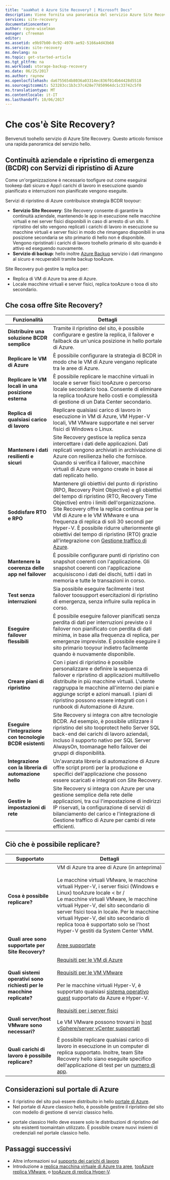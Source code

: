 ```yaml
---
title: "aaaWhat è Azure Site Recovery? | Microsoft Docs"
description: Viene fornita una panoramica del servizio Azure Site Recovery hello e vengono riepilogati gli scenari di distribuzione.
services: site-recovery
documentationcenter: 
author: rayne-wiselman
manager: cfreeman
editor: 
ms.assetid: e9b97b00-0c92-4970-ae92-5166a4d43b68
ms.service: site-recovery
ms.devlang: na
ms.topic: get-started-article
ms.tgt_pltfrm: na
ms.workload: storage-backup-recovery
ms.date: 06/25/2017
ms.author: raynew
ms.openlocfilehash: da6755654b8036a03314ec836f014b64428d5518
ms.sourcegitcommit: 523283cc1b3c37c428e77850964dc1c33742c5f0
ms.translationtype: MT
ms.contentlocale: it-IT
ms.lasthandoff: 10/06/2017
---
```

# <a name="what-is-site-recovery"></a>Che cos'è Site Recovery?

Benvenuti toohello servizio di Azure Site Recovery. Questo articolo fornisce una rapida panoramica del servizio hello.

## <a name="business-continuity-and-disaster-recovery-bcdr-with-azure-recovery-services"></a>Continuità aziendale e ripristino di emergenza (BCDR) con Servizi di ripristino di Azure

Come un'organizzazione è necessario toofigure out come eseguirai tookeep dati sicuro e App/i carichi di lavoro in esecuzione quando pianificato e interruzioni non pianificate vengono eseguite.

Servizi di ripristino di Azure contribuisce strategia BCDR tooyour:

- **Servizio Site Recovery**: Site Recovery consente di garantire la continuità aziendale, mantenendo le app in esecuzione nelle macchine virtuali e nei server fisici disponibili in caso di arresto di un sito. Il ripristino del sito vengono replicati i carichi di lavoro in esecuzione su macchine virtuali e server fisici in modo che rimangano disponibili in una posizione secondaria se sito primario di hello non è disponibile. Vengono ripristinati i carichi di lavoro toohello primario di sito quando è attivo ed eseguendo nuovamente.
- **Servizio di backup**: hello inoltre [Azure Backup](https://docs.microsoft.com/azure/backup/) servizio i dati rimangono al sicuro e recuperabili tramite backup tooAzure.

Site Recovery può gestire la replica per:

- Replica di VM di Azure tra aree di Azure.
- Locale macchine virtuali e server fisici, replica tooAzure o tooa di sito secondario.


## <a name="what-does-site-recovery-provide"></a>Che cosa offre Site Recovery?

**Funzionalità** | **Dettagli**
--- | ---
**Distribuire una soluzione BCDR semplice** | Tramite il ripristino del sito, è possibile configurare e gestire la replica, il failover e failback da un'unica posizione in hello portale di Azure.
**Replicare le VM di Azure** | È possibile configurare la strategia di BCDR in modo che le VM di Azure vengano replicate tra le aree di Azure.
**Replicare le VM locali in una posizione esterna** | È possibile replicare le macchine virtuali in locale e server fisici tooAzure o percorso locale secondario tooa. Consente di eliminare la replica tooAzure hello costi e complessità di gestione di un Data Center secondario.
**Replica di qualsiasi carico di lavoro** | Replicare qualsiasi carico di lavoro in esecuzione in VM di Azure, VM Hyper-V locali, VM VMware supportate e nei server fisici di Windows o Linux.
**Mantenere i dati resilienti e sicuri** | Site Recovery gestisce la replica senza intercettare i dati delle applicazioni. Dati replicati vengono archiviati in archiviazione di Azure con resilienza hello che fornisce. Quando si verifica il failover, macchine virtuali di Azure vengono create in base ai dati replicato hello.
**Soddisfare RTO e RPO** | Mantenere gli obiettivi del punto di ripristino (RPO, Recovery Point Objective) e gli obiettivi del tempo di ripristino (RTO, Recovery Time Objective) entro i limiti dell'organizzazione. Site Recovery offre la replica continua per le VM di Azure e le VM WMware e una frequenza di replica di soli 30 secondi per Hyper-V. È possibile ridurre ulteriormente gli obiettivi del tempo di ripristino (RTO) grazie all'integrazione con [Gestione traffico di Azure](https://azure.microsoft.com/blog/reduce-rto-by-using-azure-traffic-manager-with-azure-site-recovery/).
**Mantenere la coerenza delle app nel failover** | È possibile configurare punti di ripristino con snapshot coerenti con l'applicazione. Gli snapshot coerenti con l'applicazione acquisiscono i dati dei dischi, tutti i dati in memoria e tutte le transazioni in corso.
**Test senza interruzioni** | Sia possibile eseguire facilmente i test failover toosupport esercitazioni di ripristino di emergenza, senza influire sulla replica in corso.
**Eseguire failover flessibili** | È possibile eseguire failover pianificati senza perdita di dati per interruzioni previste o il failover non pianificato con perdita di dati minima, in base alla frequenza di replica, per emergenze impreviste. È possibile eseguire il sito primario tooyour indietro facilmente quando è nuovamente disponibile.
**Creare piani di ripristino** | Con i piani di ripristino è possibile personalizzare e definire la sequenza di failover e ripristino di applicazioni multilivello distribuite in più macchine virtuali. L'utente raggruppa le macchine all'interno dei piani e aggiunge script e azioni manuali. I piani di ripristino possono essere integrati con i runbook di Automazione di Azure.
**Eseguire l'integrazione con tecnologie BCDR esistenti** | Site Recovery si integra con altre tecnologie BCDR. Ad esempio, è possibile utilizzare il ripristino del sito tooprotect hello Server SQL back-end dei carichi di lavoro aziendali, incluso il supporto nativo per SQL Server AlwaysOn, toomanage hello failover dei gruppi di disponibilità.
**Integrazione con la libreria di automazione hello** | Un'avanzata libreria di automazione di Azure offre script pronti per la produzione e specifici dell'applicazione che possono essere scaricati e integrati con Site Recovery.
**Gestire le impostazioni di rete** | Site Recovery si integra con Azure per una gestione semplice della rete delle applicazioni, tra cui l'impostazione di indirizzi IP riservati, la configurazione di servizi di bilanciamento del carico e l'integrazione di Gestione traffico di Azure per cambi di rete efficienti.


## <a name="what-can-i-replicate"></a>Ciò che è possibile replicare?

**Supportato** | **Dettagli**
--- | ---
**Cosa è possibile replicare?** | VM di Azure tra aree di Azure (in anteprima)<br/><br/>  Le macchine virtuali VMware, le macchine virtuali Hyper-V, i server fisici (Windows e Linux) tooAzure locale < br /<br/> Le macchine virtuali VMware, le macchine virtuali Hyper-V, del sito secondario di server fisici tooa in locale. Per le macchine virtuali Hyper-V, del sito secondario di replica tooa è supportato solo se l'host Hyper-V gestiti da System Center VMM.
**Quali aree sono supportate per Site Recovery?** | [Aree supportate](https://azure.microsoft.com/regions/services/) |
**Quali sistemi operativi sono richiesti per le macchine replicate?** | [Requisiti per le VM di Azure](site-recovery-support-matrix-azure-to-azure.md#support-for-replicated-machine-os-versions)<br></br>[Requisiti per le VM VMware](site-recovery-support-matrix-to-azure.md#support-for-replicated-machine-os-versions)<br/><br/> Per le macchine virtuali Hyper-V, è supportato qualsiasi [sistema operativo guest](https://technet.microsoft.com/windows-server-docs/compute/hyper-v/supported-windows-guest-operating-systems-for-hyper-v-on-windows) supportato da Azure e Hyper-V.<br/><br/> [Requisiti per i server fisici](site-recovery-support-matrix-to-azure.md#support-for-replicated-machine-os-versions)
**Quali server/host VMware sono necessari?** | Le VM VMware possono trovarsi in [host vSphere/server vCenter supportati](site-recovery-support-matrix-to-azure.md#support-for-datacenter-management-servers)
**Quali carichi di lavoro è possibile replicare?** | È possibile replicare qualsiasi carico di lavoro in esecuzione in un computer di replica supportato. Inoltre, team Site Recovery hello siano eseguite specifico dell'applicazione di test per un [numero di app](site-recovery-workload.md#workload-summary).


## <a name="azure-portal-considerations"></a>Considerazioni sul portale di Azure

* Il ripristino del sito può essere distribuito in hello [portale di Azure](https://portal.azure.com).
* Nel portale di Azure classico hello, è possibile gestire il ripristino del sito con modello di gestione di servizi classico hello.
- portale classico Hello deve essere solo le distribuzioni di ripristino del sito esistenti toomaintain utilizzato. È possibile creare nuovi insiemi di credenziali nel portale classico hello.

## <a name="next-steps"></a>Passaggi successivi
* Altre informazioni sul [supporto dei carichi di lavoro](site-recovery-workload.md)
* Introduzione a [replica macchina virtuale di Azure tra aree](site-recovery-azure-to-azure.md), [tooAzure replica VMware](vmware-walkthrough-overview.md), o [tooAzure di replica Hyper-V](hyper-v-site-walkthrough-overview.md).

